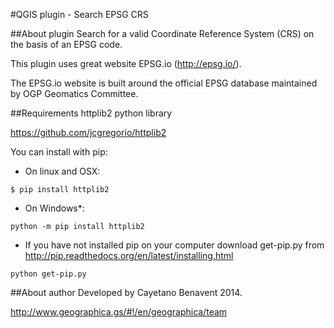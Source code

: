 #QGIS plugin - Search EPSG CRS

##About plugin
Search for a valid Coordinate Reference System (CRS) on the basis of an EPSG code.

This plugin uses great website EPSG.io (http://epsg.io/).

The EPSG.io website is built around the official EPSG database maintained by OGP Geomatics Committee.

##Requirements
httplib2 python library 

https://github.com/jcgregorio/httplib2

You can install with pip:

- On linux and OSX:
```
$ pip install httplib2
```

- On Windows*:
```
python -m pip install httplib2
```
* If you have not installed pip on your computer download get-pip.py from http://pip.readthedocs.org/en/latest/installing.html
```
python get-pip.py
```

##About author
Developed by Cayetano Benavent 2014.

http://www.geographica.gs/#!/en/geographica/team
